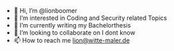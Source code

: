 - 👋 Hi, I’m @lionboomer
- 👀 I’m interested in Coding and Security related Topics
- 🌱 I’m currently writing my Bachelorthesis 
- 💞️ I’m looking to collaborate on I dont know
- 📫 How to reach me lion@witte-maler.de

<!---
lionboomer/lionboomer is a ✨ special ✨ repository because its `README.md` (this file) appears on your GitHub profile.
You can click the Preview link to take a look at your changes.
--->
